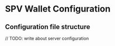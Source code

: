 # SPV Wallet Configuration

## Configuration file structure

// TODO: write about server configuration
